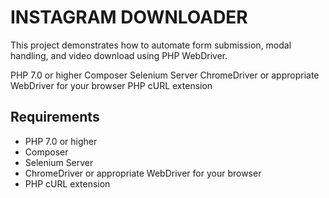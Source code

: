 
# INSTAGRAM DOWNLOADER

This project demonstrates how to automate form submission, modal handling, and video download using PHP WebDriver.

PHP 7.0 or higher
Composer
Selenium Server
ChromeDriver or appropriate WebDriver for your browser
PHP cURL extension
## Requirements
- PHP 7.0 or higher
- Composer
- Selenium Server
- ChromeDriver or appropriate WebDriver for your browser
- PHP cURL extension

